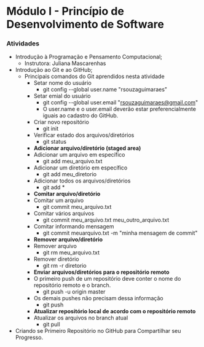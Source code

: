 # Módulo I - Princípio de Desenvolvimento de Software

### Atividades

- Introdução à Programação e Pensamento Computacional;
  - Instrutora: Juliana Mascarenhas
- Introdução ao Git e ao GitHub;
  - Principais comandos do Git aprendidos nesta atividade
    - Setar nome do usuário
      - git config --global user.name "rsouzaguimaraes"
    - Setar emial do usuário
      - git config --global user.email "rsouzaguimaraes@gmail.com"
      - O user.name e o user.email deverão estar preferencialmente iguais ao cadastro do GitHub.
    - Criar novo repositório
      - git init
    - Verificar estado dos arquivos/diretórios
      - git status
    - **Adicionar arquivo/diretório (staged area)**
    - Adicionar um arquivo em específico
      - git add meu_arquivo.txt
    - Adicionar um diretório em específico
      - git add meu_diretorio
    - Adicionar todos os arquivos/diretórios
      - git add *
    - **Comitar arquivo/diretório**
    - Comitar um arquivo
      - git commit meu_arquivo.txt
    - Comitar vários arquivos
      - git commit meu_arquivo.txt meu_outro_arquivo.txt
    - Comitar informando mensagem
      - git commit meuarquivo.txt -m "minha mensagem de commit"
    - **Remover arquivo/diretório**
    - Remover arquivo
      - git rm meu_arquivo.txt
    - Remover diretório
      - git rm -r diretorio
    - **Enviar arquivos/diretórios para o repositório remoto**
    - O primeiro push de um repositório deve conter o nome do repositório remoto e o branch.
      - git push -u origin master
    - Os demais pushes não precisam dessa informação
      - git push
    - **Atualizar repositório local de acordo com o repositório remoto**
    - Atualizar os arquivos no branch atual
      - git pull
- Criando se Primeiro Repositório no GitHub para Compartilhar seu Progresso.